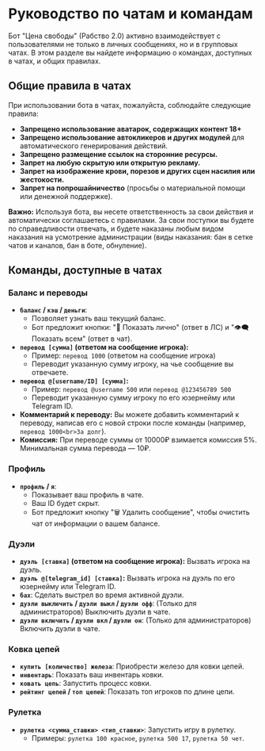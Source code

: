 # Руководство по чатам и командам

Бот "Цена свободы" (Рабство 2.0) активно взаимодействует с пользователями не только в личных сообщениях, но и в групповых чатах. В этом разделе вы найдете информацию о командах, доступных в чатах, и общих правилах.

## Общие правила в чатах

При использовании бота в чатах, пожалуйста, соблюдайте следующие правила:

*   **Запрещено использование аватарок, содержащих контент 18+**
*   **Запрещено использование автокликеров и других модулей** для автоматического генерирования действий.
*   **Запрещено размещение ссылок на сторонние ресурсы.**
*   **Запрет на любую скрытую или открытую рекламу.**
*   **Запрет на изображение крови, порезов и других сцен насилия или жестокости.**
*   **Запрет на попрошайничество** (просьбы о материальной помощи или денежной поддержке).

**Важно:** Используя бота, вы несете ответственность за свои действия и автоматически соглашаетесь с правилами. За свои поступки вы будете по справедливости отвечать, и будете наказаны любым видом наказания на усмотрение администрации (виды наказания: бан в сетке чатов и каналов, бан в боте, обнуление).

## Команды, доступные в чатах

### Баланс и переводы

*   **`баланс` / `кэш` / `деньги`**:
    *   Позволяет узнать ваш текущий баланс.
    *   Бот предложит кнопки: "🔐 Показать лично" (ответ в ЛС) и "👁‍🗨 Показать всем" (ответ в чат).
*   **`перевод [сумма]` (ответом на сообщение игрока):**
    *   Пример: `перевод 1000` (ответом на сообщение игрока)
    *   Переводит указанную сумму игроку, на чье сообщение вы отвечаете.
*   **`перевод @[username/ID] [сумма]`:**
    *   Пример: `перевод @username 500` или `перевод @123456789 500`
    *   Переводит указанную сумму игроку по его юзернейму или Telegram ID.
*   **Комментарий к переводу:** Вы можете добавить комментарий к переводу, написав его с новой строки после команды (например, `перевод 1000<br>За долг`).
*   **Комиссия:** При переводе суммы от 10000₽ взимается комиссия 5%. Минимальная сумма перевода — 10₽.

### Профиль

*   **`профиль` / `я`**:
    *   Показывает ваш профиль в чате.
    *   Ваш ID будет скрыт.
    *   Бот предложит кнопку "🗑 Удалить сообщение", чтобы очистить чат от информации о вашем балансе.

### Дуэли

*   **`дуэль [ставка]` (ответом на сообщение игрока):** Вызвать игрока на дуэль.
*   **`дуэль @[telegram_id] [ставка]`:** Вызвать игрока на дуэль по его юзернейму или Telegram ID.
*   **`бах`**: Сделать выстрел во время активной дуэли.
*   **`дуэли выключить` / `дуэли выкл` / `дуэли офф`**: (Только для администраторов) Выключить дуэли в чате.
*   **`дуэли включить` / `дуэли вкл` / `дуэли он`**: (Только для администраторов) Включить дуэли в чате.

### Ковка цепей

*   **`купить [количество] железа`**: Приобрести железо для ковки цепей.
*   **`инвентарь`**: Показать ваш инвентарь ковки.
*   **`ковать цепь`**: Запустить процесс ковки.
*   **`рейтинг цепей` / `топ цепей`**: Показать топ игроков по длине цепи.

### Рулетка

*   **`рулетка <сумма_ставки> <тип_ставки>`**: Запустить игру в рулетку.
    *   Примеры: `рулетка 100 красное`, `рулетка 500 17`, `рулетка 50 чет`.